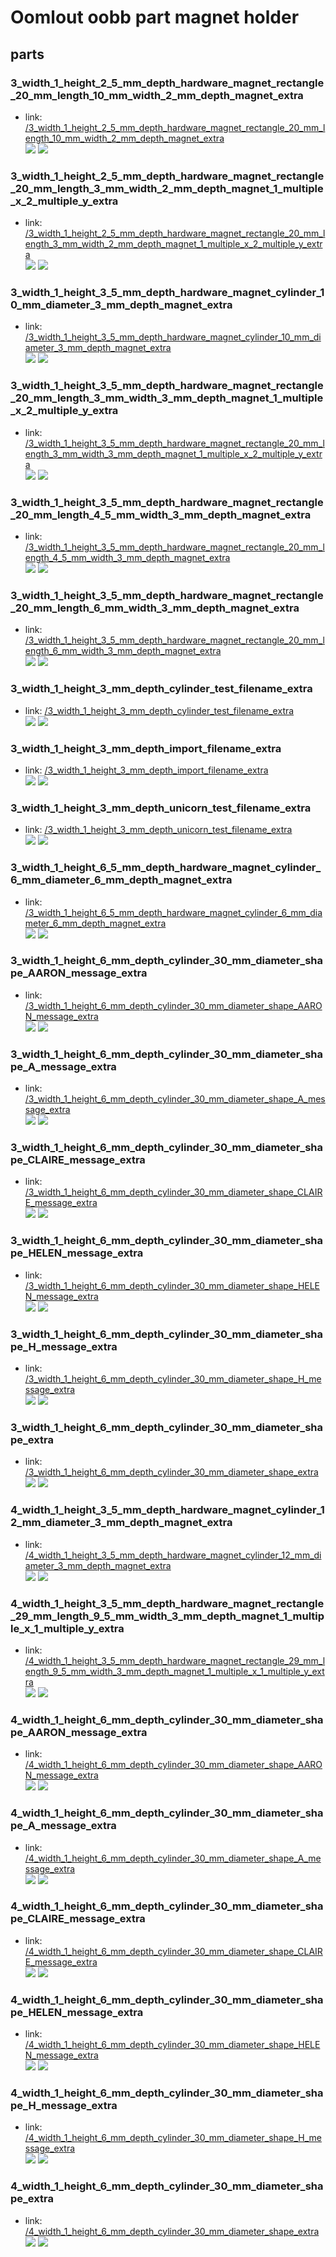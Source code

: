 # Oomlout oobb part magnet holder


## parts

### 3_width_1_height_2_5_mm_depth_hardware_magnet_rectangle_20_mm_length_10_mm_width_2_mm_depth_magnet_extra
* link: [/3_width_1_height_2_5_mm_depth_hardware_magnet_rectangle_20_mm_length_10_mm_width_2_mm_depth_magnet_extra](3_width_1_height_2_5_mm_depth_hardware_magnet_rectangle_20_mm_length_10_mm_width_2_mm_depth_magnet_extra)  
![](3_width_1_height_2_5_mm_depth_hardware_magnet_rectangle_20_mm_length_10_mm_width_2_mm_depth_magnet_extra/3dpr_300.png)  ![](3_width_1_height_2_5_mm_depth_hardware_magnet_rectangle_20_mm_length_10_mm_width_2_mm_depth_magnet_extra/image_300.jpg)
 

### 3_width_1_height_2_5_mm_depth_hardware_magnet_rectangle_20_mm_length_3_mm_width_2_mm_depth_magnet_1_multiple_x_2_multiple_y_extra
* link: [/3_width_1_height_2_5_mm_depth_hardware_magnet_rectangle_20_mm_length_3_mm_width_2_mm_depth_magnet_1_multiple_x_2_multiple_y_extra](3_width_1_height_2_5_mm_depth_hardware_magnet_rectangle_20_mm_length_3_mm_width_2_mm_depth_magnet_1_multiple_x_2_multiple_y_extra)  
![](3_width_1_height_2_5_mm_depth_hardware_magnet_rectangle_20_mm_length_3_mm_width_2_mm_depth_magnet_1_multiple_x_2_multiple_y_extra/3dpr_300.png)  ![](3_width_1_height_2_5_mm_depth_hardware_magnet_rectangle_20_mm_length_3_mm_width_2_mm_depth_magnet_1_multiple_x_2_multiple_y_extra/image_300.jpg)
 

### 3_width_1_height_3_5_mm_depth_hardware_magnet_cylinder_10_mm_diameter_3_mm_depth_magnet_extra
* link: [/3_width_1_height_3_5_mm_depth_hardware_magnet_cylinder_10_mm_diameter_3_mm_depth_magnet_extra](3_width_1_height_3_5_mm_depth_hardware_magnet_cylinder_10_mm_diameter_3_mm_depth_magnet_extra)  
![](3_width_1_height_3_5_mm_depth_hardware_magnet_cylinder_10_mm_diameter_3_mm_depth_magnet_extra/3dpr_300.png)  ![](3_width_1_height_3_5_mm_depth_hardware_magnet_cylinder_10_mm_diameter_3_mm_depth_magnet_extra/image_300.jpg)
 

### 3_width_1_height_3_5_mm_depth_hardware_magnet_rectangle_20_mm_length_3_mm_width_3_mm_depth_magnet_1_multiple_x_2_multiple_y_extra
* link: [/3_width_1_height_3_5_mm_depth_hardware_magnet_rectangle_20_mm_length_3_mm_width_3_mm_depth_magnet_1_multiple_x_2_multiple_y_extra](3_width_1_height_3_5_mm_depth_hardware_magnet_rectangle_20_mm_length_3_mm_width_3_mm_depth_magnet_1_multiple_x_2_multiple_y_extra)  
![](3_width_1_height_3_5_mm_depth_hardware_magnet_rectangle_20_mm_length_3_mm_width_3_mm_depth_magnet_1_multiple_x_2_multiple_y_extra/3dpr_300.png)  ![](3_width_1_height_3_5_mm_depth_hardware_magnet_rectangle_20_mm_length_3_mm_width_3_mm_depth_magnet_1_multiple_x_2_multiple_y_extra/image_300.jpg)
 

### 3_width_1_height_3_5_mm_depth_hardware_magnet_rectangle_20_mm_length_4_5_mm_width_3_mm_depth_magnet_extra
* link: [/3_width_1_height_3_5_mm_depth_hardware_magnet_rectangle_20_mm_length_4_5_mm_width_3_mm_depth_magnet_extra](3_width_1_height_3_5_mm_depth_hardware_magnet_rectangle_20_mm_length_4_5_mm_width_3_mm_depth_magnet_extra)  
![](3_width_1_height_3_5_mm_depth_hardware_magnet_rectangle_20_mm_length_4_5_mm_width_3_mm_depth_magnet_extra/3dpr_300.png)  ![](3_width_1_height_3_5_mm_depth_hardware_magnet_rectangle_20_mm_length_4_5_mm_width_3_mm_depth_magnet_extra/image_300.jpg)
 

### 3_width_1_height_3_5_mm_depth_hardware_magnet_rectangle_20_mm_length_6_mm_width_3_mm_depth_magnet_extra
* link: [/3_width_1_height_3_5_mm_depth_hardware_magnet_rectangle_20_mm_length_6_mm_width_3_mm_depth_magnet_extra](3_width_1_height_3_5_mm_depth_hardware_magnet_rectangle_20_mm_length_6_mm_width_3_mm_depth_magnet_extra)  
![](3_width_1_height_3_5_mm_depth_hardware_magnet_rectangle_20_mm_length_6_mm_width_3_mm_depth_magnet_extra/3dpr_300.png)  ![](3_width_1_height_3_5_mm_depth_hardware_magnet_rectangle_20_mm_length_6_mm_width_3_mm_depth_magnet_extra/image_300.jpg)
 

### 3_width_1_height_3_mm_depth_cylinder_test_filename_extra
* link: [/3_width_1_height_3_mm_depth_cylinder_test_filename_extra](3_width_1_height_3_mm_depth_cylinder_test_filename_extra)  
![](3_width_1_height_3_mm_depth_cylinder_test_filename_extra/3dpr_300.png)  ![](3_width_1_height_3_mm_depth_cylinder_test_filename_extra/image_300.jpg)
 

### 3_width_1_height_3_mm_depth_import_filename_extra
* link: [/3_width_1_height_3_mm_depth_import_filename_extra](3_width_1_height_3_mm_depth_import_filename_extra)  
![](3_width_1_height_3_mm_depth_import_filename_extra/3dpr_300.png)  ![](3_width_1_height_3_mm_depth_import_filename_extra/image_300.jpg)
 

### 3_width_1_height_3_mm_depth_unicorn_test_filename_extra
* link: [/3_width_1_height_3_mm_depth_unicorn_test_filename_extra](3_width_1_height_3_mm_depth_unicorn_test_filename_extra)  
![](3_width_1_height_3_mm_depth_unicorn_test_filename_extra/3dpr_300.png)  ![](3_width_1_height_3_mm_depth_unicorn_test_filename_extra/image_300.jpg)
 

### 3_width_1_height_6_5_mm_depth_hardware_magnet_cylinder_6_mm_diameter_6_mm_depth_magnet_extra
* link: [/3_width_1_height_6_5_mm_depth_hardware_magnet_cylinder_6_mm_diameter_6_mm_depth_magnet_extra](3_width_1_height_6_5_mm_depth_hardware_magnet_cylinder_6_mm_diameter_6_mm_depth_magnet_extra)  
![](3_width_1_height_6_5_mm_depth_hardware_magnet_cylinder_6_mm_diameter_6_mm_depth_magnet_extra/3dpr_300.png)  ![](3_width_1_height_6_5_mm_depth_hardware_magnet_cylinder_6_mm_diameter_6_mm_depth_magnet_extra/image_300.jpg)
 

### 3_width_1_height_6_mm_depth_cylinder_30_mm_diameter_shape_AARON_message_extra
* link: [/3_width_1_height_6_mm_depth_cylinder_30_mm_diameter_shape_AARON_message_extra](3_width_1_height_6_mm_depth_cylinder_30_mm_diameter_shape_AARON_message_extra)  
![](3_width_1_height_6_mm_depth_cylinder_30_mm_diameter_shape_AARON_message_extra/3dpr_300.png)  ![](3_width_1_height_6_mm_depth_cylinder_30_mm_diameter_shape_AARON_message_extra/image_300.jpg)
 

### 3_width_1_height_6_mm_depth_cylinder_30_mm_diameter_shape_A_message_extra
* link: [/3_width_1_height_6_mm_depth_cylinder_30_mm_diameter_shape_A_message_extra](3_width_1_height_6_mm_depth_cylinder_30_mm_diameter_shape_A_message_extra)  
![](3_width_1_height_6_mm_depth_cylinder_30_mm_diameter_shape_A_message_extra/3dpr_300.png)  ![](3_width_1_height_6_mm_depth_cylinder_30_mm_diameter_shape_A_message_extra/image_300.jpg)
 

### 3_width_1_height_6_mm_depth_cylinder_30_mm_diameter_shape_CLAIRE_message_extra
* link: [/3_width_1_height_6_mm_depth_cylinder_30_mm_diameter_shape_CLAIRE_message_extra](3_width_1_height_6_mm_depth_cylinder_30_mm_diameter_shape_CLAIRE_message_extra)  
![](3_width_1_height_6_mm_depth_cylinder_30_mm_diameter_shape_CLAIRE_message_extra/3dpr_300.png)  ![](3_width_1_height_6_mm_depth_cylinder_30_mm_diameter_shape_CLAIRE_message_extra/image_300.jpg)
 

### 3_width_1_height_6_mm_depth_cylinder_30_mm_diameter_shape_HELEN_message_extra
* link: [/3_width_1_height_6_mm_depth_cylinder_30_mm_diameter_shape_HELEN_message_extra](3_width_1_height_6_mm_depth_cylinder_30_mm_diameter_shape_HELEN_message_extra)  
![](3_width_1_height_6_mm_depth_cylinder_30_mm_diameter_shape_HELEN_message_extra/3dpr_300.png)  ![](3_width_1_height_6_mm_depth_cylinder_30_mm_diameter_shape_HELEN_message_extra/image_300.jpg)
 

### 3_width_1_height_6_mm_depth_cylinder_30_mm_diameter_shape_H_message_extra
* link: [/3_width_1_height_6_mm_depth_cylinder_30_mm_diameter_shape_H_message_extra](3_width_1_height_6_mm_depth_cylinder_30_mm_diameter_shape_H_message_extra)  
![](3_width_1_height_6_mm_depth_cylinder_30_mm_diameter_shape_H_message_extra/3dpr_300.png)  ![](3_width_1_height_6_mm_depth_cylinder_30_mm_diameter_shape_H_message_extra/image_300.jpg)
 

### 3_width_1_height_6_mm_depth_cylinder_30_mm_diameter_shape_extra
* link: [/3_width_1_height_6_mm_depth_cylinder_30_mm_diameter_shape_extra](3_width_1_height_6_mm_depth_cylinder_30_mm_diameter_shape_extra)  
![](3_width_1_height_6_mm_depth_cylinder_30_mm_diameter_shape_extra/3dpr_300.png)  ![](3_width_1_height_6_mm_depth_cylinder_30_mm_diameter_shape_extra/image_300.jpg)
 

### 4_width_1_height_3_5_mm_depth_hardware_magnet_cylinder_12_mm_diameter_3_mm_depth_magnet_extra
* link: [/4_width_1_height_3_5_mm_depth_hardware_magnet_cylinder_12_mm_diameter_3_mm_depth_magnet_extra](4_width_1_height_3_5_mm_depth_hardware_magnet_cylinder_12_mm_diameter_3_mm_depth_magnet_extra)  
![](4_width_1_height_3_5_mm_depth_hardware_magnet_cylinder_12_mm_diameter_3_mm_depth_magnet_extra/3dpr_300.png)  ![](4_width_1_height_3_5_mm_depth_hardware_magnet_cylinder_12_mm_diameter_3_mm_depth_magnet_extra/image_300.jpg)
 

### 4_width_1_height_3_5_mm_depth_hardware_magnet_rectangle_29_mm_length_9_5_mm_width_3_mm_depth_magnet_1_multiple_x_1_multiple_y_extra
* link: [/4_width_1_height_3_5_mm_depth_hardware_magnet_rectangle_29_mm_length_9_5_mm_width_3_mm_depth_magnet_1_multiple_x_1_multiple_y_extra](4_width_1_height_3_5_mm_depth_hardware_magnet_rectangle_29_mm_length_9_5_mm_width_3_mm_depth_magnet_1_multiple_x_1_multiple_y_extra)  
![](4_width_1_height_3_5_mm_depth_hardware_magnet_rectangle_29_mm_length_9_5_mm_width_3_mm_depth_magnet_1_multiple_x_1_multiple_y_extra/3dpr_300.png)  ![](4_width_1_height_3_5_mm_depth_hardware_magnet_rectangle_29_mm_length_9_5_mm_width_3_mm_depth_magnet_1_multiple_x_1_multiple_y_extra/image_300.jpg)
 

### 4_width_1_height_6_mm_depth_cylinder_30_mm_diameter_shape_AARON_message_extra
* link: [/4_width_1_height_6_mm_depth_cylinder_30_mm_diameter_shape_AARON_message_extra](4_width_1_height_6_mm_depth_cylinder_30_mm_diameter_shape_AARON_message_extra)  
![](4_width_1_height_6_mm_depth_cylinder_30_mm_diameter_shape_AARON_message_extra/3dpr_300.png)  ![](4_width_1_height_6_mm_depth_cylinder_30_mm_diameter_shape_AARON_message_extra/image_300.jpg)
 

### 4_width_1_height_6_mm_depth_cylinder_30_mm_diameter_shape_A_message_extra
* link: [/4_width_1_height_6_mm_depth_cylinder_30_mm_diameter_shape_A_message_extra](4_width_1_height_6_mm_depth_cylinder_30_mm_diameter_shape_A_message_extra)  
![](4_width_1_height_6_mm_depth_cylinder_30_mm_diameter_shape_A_message_extra/3dpr_300.png)  ![](4_width_1_height_6_mm_depth_cylinder_30_mm_diameter_shape_A_message_extra/image_300.jpg)
 

### 4_width_1_height_6_mm_depth_cylinder_30_mm_diameter_shape_CLAIRE_message_extra
* link: [/4_width_1_height_6_mm_depth_cylinder_30_mm_diameter_shape_CLAIRE_message_extra](4_width_1_height_6_mm_depth_cylinder_30_mm_diameter_shape_CLAIRE_message_extra)  
![](4_width_1_height_6_mm_depth_cylinder_30_mm_diameter_shape_CLAIRE_message_extra/3dpr_300.png)  ![](4_width_1_height_6_mm_depth_cylinder_30_mm_diameter_shape_CLAIRE_message_extra/image_300.jpg)
 

### 4_width_1_height_6_mm_depth_cylinder_30_mm_diameter_shape_HELEN_message_extra
* link: [/4_width_1_height_6_mm_depth_cylinder_30_mm_diameter_shape_HELEN_message_extra](4_width_1_height_6_mm_depth_cylinder_30_mm_diameter_shape_HELEN_message_extra)  
![](4_width_1_height_6_mm_depth_cylinder_30_mm_diameter_shape_HELEN_message_extra/3dpr_300.png)  ![](4_width_1_height_6_mm_depth_cylinder_30_mm_diameter_shape_HELEN_message_extra/image_300.jpg)
 

### 4_width_1_height_6_mm_depth_cylinder_30_mm_diameter_shape_H_message_extra
* link: [/4_width_1_height_6_mm_depth_cylinder_30_mm_diameter_shape_H_message_extra](4_width_1_height_6_mm_depth_cylinder_30_mm_diameter_shape_H_message_extra)  
![](4_width_1_height_6_mm_depth_cylinder_30_mm_diameter_shape_H_message_extra/3dpr_300.png)  ![](4_width_1_height_6_mm_depth_cylinder_30_mm_diameter_shape_H_message_extra/image_300.jpg)
 

### 4_width_1_height_6_mm_depth_cylinder_30_mm_diameter_shape_extra
* link: [/4_width_1_height_6_mm_depth_cylinder_30_mm_diameter_shape_extra](4_width_1_height_6_mm_depth_cylinder_30_mm_diameter_shape_extra)  
![](4_width_1_height_6_mm_depth_cylinder_30_mm_diameter_shape_extra/3dpr_300.png)  ![](4_width_1_height_6_mm_depth_cylinder_30_mm_diameter_shape_extra/image_300.jpg)
 
